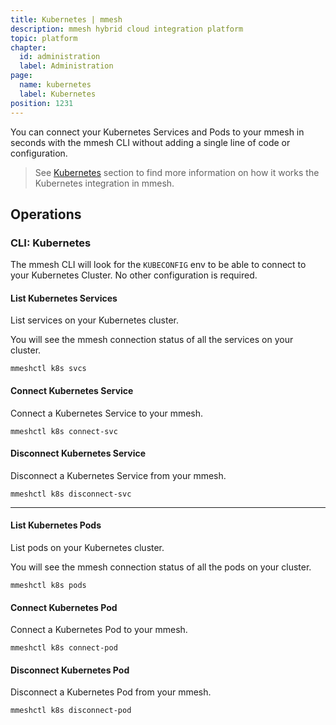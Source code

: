 ```yaml
---
title: Kubernetes | mmesh
description: mmesh hybrid cloud integration platform
topic: platform
chapter:
  id: administration
  label: Administration
page:
  name: kubernetes
  label: Kubernetes
position: 1231
---
```


You can connect your Kubernetes Services and Pods to your mmesh in seconds with the mmesh CLI without adding a single line of code or configuration.

> See [Kubernetes](/docs/platform/kubernetes/overview) section to find more information on how it works the Kubernetes integration in mmesh.

## Operations

### CLI: Kubernetes

The mmesh CLI will look for the `KUBECONFIG` env to be able to connect to your Kubernetes Cluster. No other configuration is required.

#### List Kubernetes Services

List services on your Kubernetes cluster.

You will see the mmesh connection status of all the services on your cluster.

```shell
mmeshctl k8s svcs
```

#### Connect Kubernetes Service

Connect a Kubernetes Service to your mmesh.

```shell
mmeshctl k8s connect-svc
```

#### Disconnect Kubernetes Service

Disconnect a Kubernetes Service from your mmesh.

```shell
mmeshctl k8s disconnect-svc
```

***

#### List Kubernetes Pods

List pods on your Kubernetes cluster.

You will see the mmesh connection status of all the pods on your cluster.

```shell
mmeshctl k8s pods
```

#### Connect Kubernetes Pod

Connect a Kubernetes Pod to your mmesh.

```shell
mmeshctl k8s connect-pod
```

#### Disconnect Kubernetes Pod

Disconnect a Kubernetes Pod from your mmesh.

```shell
mmeshctl k8s disconnect-pod
```
